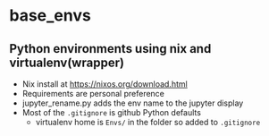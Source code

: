 # base_envs

## Python environments using nix and virtualenv(wrapper)
* Nix install at https://nixos.org/download.html
* Requirements are personal preference
* jupyter_rename.py adds the env name to the jupyter display
* Most of the `.gitignore` is github Python defaults
    * virtualenv home is `Envs/` in the folder so added to `.gitignore`
